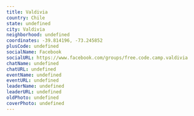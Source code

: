 ```yaml
---
title: Valdivia
country: Chile
state: undefined
city: Valdivia
neighborhood: undefined
coordinates: -39.814196, -73.245852
plusCode: undefined
socialName: Facebook
socialURL: https://www.facebook.com/groups/free.code.camp.valdivia
chatName: undefined
chatURL: undefined
eventName: undefined
eventURL: undefined
leaderName: undefined
leaderURL: undefined
oldPhoto: undefined
coverPhoto: undefined
---
```

